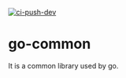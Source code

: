 [![ci-push-dev](https://github.com/y-miyazaki/go-common/actions/workflows/ci-push-dev.yaml/badge.svg)](https://github.com/y-miyazaki/go-common/actions/workflows/ci-push-dev.yaml)

# go-common

It is a common library used by go.
